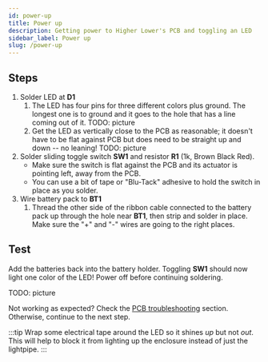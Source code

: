 ```yaml
---
id: power-up
title: Power up
description: Getting power to Higher Lower's PCB and toggling an LED
sidebar_label: Power up
slug: /power-up
---
```


## Steps

1. Solder LED at **D1**
   1. The LED has four pins for three different colors plus ground. The longest one is to ground and it goes to the hole that has a line coming out of it.
      TODO: picture
   2. Get the LED as vertically close to the PCB as reasonable; it doesn't have to be flat against PCB but does need to be straight up and down -- no leaning!
      TODO: picture
2. Solder sliding toggle switch **SW1** and resistor **R1** (1k, Brown Black Red).
   - Make sure the switch is flat against the PCB and its actuator is pointing left, away from the PCB.
   - You can use a bit of tape or "Blu-Tack" adhesive to hold the switch in place as you solder.
3. Wire battery pack to **BT1**
   1. Thread the other side of the ribbon cable connected to the battery pack up through the hole near **BT1**, then strip and solder in place. Make sure the "+" and "-" wires are going to the right places.

## Test

Add the batteries back into the battery holder. Toggling **SW1** should now light one color of the LED! Power off before continuing soldering.

TODO: picture

Not working as expected? Check the [PCB troubleshooting](pcb-troubleshooting.md) section. Otherwise, continue to the next step.

:::tip
Wrap some electrical tape around the LED so it shines _up_ but not _out_. This will help to block it from lighting up the enclosure instead of just the lightpipe.
:::
